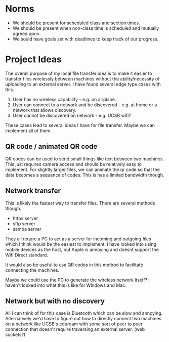 # Norms

- We should be present for scheduled class and section times.
- We should be present when non-class time is scheduled and mutually agreed upon.
- We sould have goals set with deadlines to keep track of our progress.

# Project Ideas

The overall purpose of my local file transfer idea is to make it easier to transfer files wirelessly between machines without the ability/necessity of uploading to an external server. I have found several edge type cases with this.

1. User has no wireless capability - e.g. on airplane.
2. User can connect to a network and be discovered - e.g. at home or a network that allows discovery.
3. User cannot be discovered on network - e.g. UCSB wifi?

These cases lead to several ideas I have for file transfer. Maybe we can implement all of them.

## QR code / animated QR code

QR codes can be used to send small things like text between two machines. This just requires camera access and should be relatively easy to implement. For slightly larger files, we can animate the qr code so that the data becomes a sequence of codes. This is has a limited bandwidth though.

## Network transfer

This is likely the fastest way to transfer files. There are several methods though. 

- https server
- sftp server
- samba server

They all requre a PC to act as a server for incoming and outgoing files which I think would be the easiest to implement. I have looked into using mobile devices as the host, but Apple is annoying and doesnt support the Wifi Direct standard.

It would also be useful to use QR codes in this method to facilitate connecting the machines.

Maybe we could use the PC to generate the wireless network itself? I haven't looked into what this is like for Windows and Mac.

## Network but with no discovery

All I can think of for this case is Bluetooth which can be slow and annoying. Alternatively we'd have to figure out how to directly connect two machines on a network like UCSB's eduroam with some sort of peer to peer connection that doesn't require traversing an external server. (web sockets?)

